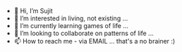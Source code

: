 - 👋 Hi, I’m Sujit
- 👀 I’m interested in living, not existing ...
- 🌱 I’m currently learning games of life ...
- 💞️ I’m looking to collaborate on patterns of life ...
- 📫 How to reach me - via EMAIL ... that's a no brainer :)

<!---
sujitr/sujitr is a ✨ special ✨ repository because its `README.md` (this file) appears on your GitHub profile.
You can click the Preview link to take a look at your changes.
--->
